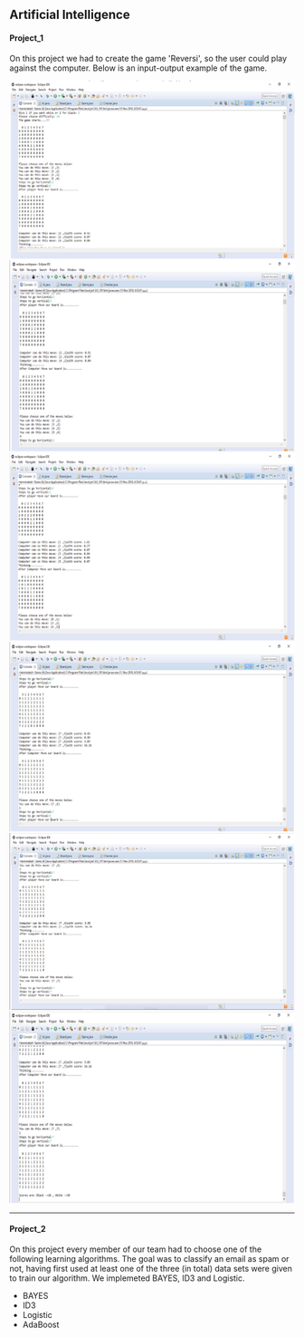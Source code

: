<h2> Artificial Intelligence</h2>

<h4>Project_1</h4>
On this project we had to create the game 'Reversi', so the user could play against the computer. Below is an input-output example of the game.

![alt text](https://github.com/stkokko/Projects/blob/master/ArtificialIntelligence%20(Java)/images/Project_1/game1.png)
![alt text](https://github.com/stkokko/Projects/blob/master/ArtificialIntelligence%20(Java)/images/Project_1/game2.png)
![alt text](https://github.com/stkokko/Projects/blob/master/ArtificialIntelligence%20(Java)/images/Project_1/game3.png)
![alt text](https://github.com/stkokko/Projects/blob/master/ArtificialIntelligence%20(Java)/images/Project_1/game4.png)
![alt text](https://github.com/stkokko/Projects/blob/master/ArtificialIntelligence%20(Java)/images/Project_1/game5.png)
![alt text](https://github.com/stkokko/Projects/blob/master/ArtificialIntelligence%20(Java)/images/Project_1/game6.png)


<hr>

<h4>Project_2</h4>
On this project every member of our team had to choose one of the following learning algorithms. The goal was to classify an 
email as spam or not, having first used at least one of the three (in total) data sets were given to train our algorithm. We
implemeted BAYES, ID3 and Logistic.

* BAYES
* ID3
* Logistic
* AdaBoost
